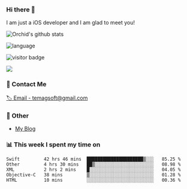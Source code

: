 ### Hi there 👋

I am just a iOS developer and I am glad to meet you!

![Orchid's github stats](https://github-readme-stats.vercel.app/api?username=orchid-bloom&&show_icons=true&&title_color=1abc9c&&icon_color=1abc9c)

![language](https://github-readme-stats.vercel.app/api/top-langs/?username=orchid-bloom&hide_langs_below=1&theme=default&line_height=27&layout=compact)

![visitor badge](https://visitor-badge.laobi.icu/badge?page_id=orchid-bloom)
     
<a title="Hits" target="_blank" href="https://github.com/orchid-bloom"><img src="https://hits.b3log.org/orchid-bloom/orchid-bloom.svg"></a>



### 📮 Contact Me

[🏷 Email - temagsoft@gmail.com](mailto:temagsoft@gmail.com)


### 🤪 Other

- [My Blog](https://www.jianshu.com/u/fb6c72d338f8)

### 📊 This week I spent my time on

<!--START_SECTION:waka-->
```text
Swift         42 hrs 46 mins  █████████████████████▒░░░   85.25 % 
Other         4 hrs 30 mins   ██▒░░░░░░░░░░░░░░░░░░░░░░   08.98 % 
XML           2 hrs 2 mins    █░░░░░░░░░░░░░░░░░░░░░░░░   04.05 % 
Objective-C   38 mins         ▒░░░░░░░░░░░░░░░░░░░░░░░░   01.28 % 
HTML          10 mins         ░░░░░░░░░░░░░░░░░░░░░░░░░   00.36 % 
```
<!--END_SECTION:waka-->

